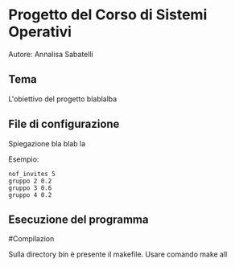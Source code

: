 # Progetto del Corso di Sistemi Operativi

Autore: Annalisa Sabatelli

## Tema

L'obiettivo del progetto blablalba

## File di configurazione

Spiegazione bla blab la

Esempio:
```
nof_invites 5
gruppo 2 0.2
gruppo 3 0.6
gruppo 4 0.2
```
## Esecuzione del programma

#Compilazion

Sulla directory bin è presente il makefile.
Usare comando make all
